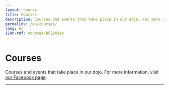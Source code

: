 ```yaml
---
layout: course
title: Courses
description: Courses and events that take place in our dojo. For more information, visit our Facebook page.
permalink: /en/courses/
lang: en
i18n-ref: courses-hFZ2XXIp
---
```


# Courses

Courses and events that take place in our dojo. For more information, visit [our Facebook page](https://www.facebook.com/{{site.facebook_username}}/events/).

<hr>
